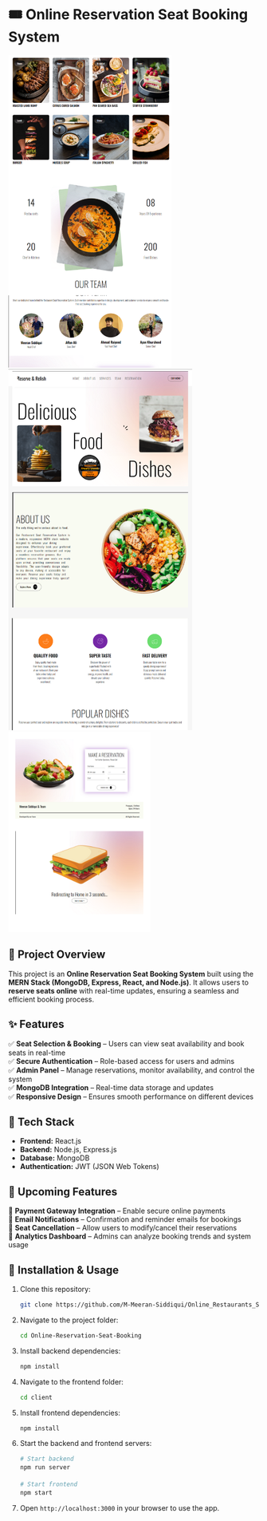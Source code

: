 # 🎟️ Online Reservation Seat Booking System  
![Page1](public/page1.png)  
![Page2](public/page2.png)  
![Page3](public/page3.png)  

## 📌 Project Overview  
This project is an **Online Reservation Seat Booking System** built using the **MERN Stack (MongoDB, Express, React, and Node.js)**. It allows users to **reserve seats online** with real-time updates, ensuring a seamless and efficient booking process.  

## ✨ Features  
✅ **Seat Selection & Booking** – Users can view seat availability and book seats in real-time  
✅ **Secure Authentication** – Role-based access for users and admins  
✅ **Admin Panel** – Manage reservations, monitor availability, and control the system  
✅ **MongoDB Integration** – Real-time data storage and updates  
✅ **Responsive Design** – Ensures smooth performance on different devices  

## 🔧 Tech Stack  
- **Frontend:** React.js  
- **Backend:** Node.js, Express.js  
- **Database:** MongoDB  
- **Authentication:** JWT (JSON Web Tokens)  

## 🚀 Upcoming Features  
🔹 **Payment Gateway Integration** – Enable secure online payments  
🔹 **Email Notifications** – Confirmation and reminder emails for bookings  
🔹 **Seat Cancellation** – Allow users to modify/cancel their reservations  
🔹 **Analytics Dashboard** – Admins can analyze booking trends and system usage  

<!-- ## 📽️ Project Demo  
### 🎥 Watch on YouTube  
[![Watch the Video](https://img.youtube.com/vi/[Video_ID]/0.jpg)](https://youtu.be/[Video_ID])  
*// Remove the square brackets after adding the correct Video ID.*   -->

## 📂 Installation & Usage  
1. Clone this repository:  
   ```bash
   git clone https://github.com/M-Meeran-Siddiqui/Online_Restaurants_Seat_Booking.git
   ```
2. Navigate to the project folder:  
   ```bash
   cd Online-Reservation-Seat-Booking
   ```

3. Install backend dependencies:  
   ```bash
   npm install
   ```

4. Navigate to the frontend folder:  
   ```bash
   cd client
   ```

5. Install frontend dependencies:  
   ```bash
   npm install
   ```

6. Start the backend and frontend servers:  
   ```bash
   # Start backend
   npm run server

   # Start frontend
   npm start
   ```

7. Open `http://localhost:3000` in your browser to use the app.  

